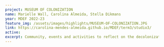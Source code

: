 ```yaml
---
project: MUSEUM OF COLONIZATION
name: Marielle Wall, Carolina Almeida, Stella Dikmans
year: MDEF 2022-23
feature_img: /assets/images/highlights/MUSEUM-OF-COLONIZATION.JPG
link: https://carolina-mendes-almeida.github.io/MDEF/term3/studio3/
active:
excerpt: Community, events and activities to reflect on the decolonization of urban space, relationships and design practice
---
```

